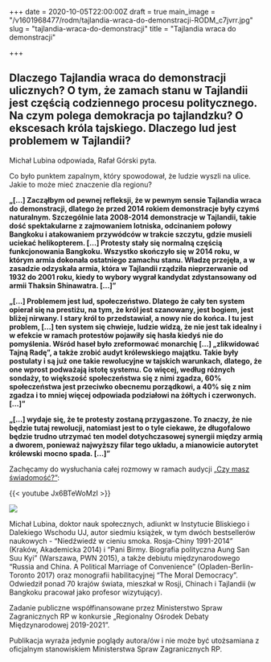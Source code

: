 +++
date = 2020-10-05T22:00:00Z
draft = true
main_image = "/v1601968477/rodm/tajlandia-wraca-do-demonstracji-RODM_c7jvrr.jpg"
slug = "tajlandia-wraca-do-demonstracji"
title = "Tajlandia wraca do demonstracji"

+++
## Dlaczego Tajlandia wraca do demonstracji ulicznych? O tym, że zamach stanu w Tajlandii jest częścią codziennego procesu politycznego. Na czym polega demokracja po tajlandzku? O ekscesach króla tajskiego. Dlaczego lud jest problemem w Tajlandii?

Michał Lubina odpowiada, Rafał Górski pyta.

Co było punktem zapalnym, który spowodował, że ludzie wyszli na ulice. Jakie to może mieć znaczenie dla regionu?

**„\[…\] Zacząłbym od pewnej refleksji, że w pewnym sensie Tajlandia wraca do demonstracji, dlatego że przed 2014 rokiem demonstracje były czymś naturalnym. Szczególnie lata 2008-2014 demonstracje w Tajlandii, takie dość spektakularne z zajmowaniem lotniska, odcinaniem połowy Bangkoku i atakowaniem przywódców w trakcie szczytu, gdzie musieli uciekać helikopterem. \[…\] Protesty stały się normalną częścią funkcjonowania Bangkoku. Wszystko skończyło się w 2014 roku, w którym armia dokonała ostatniego zamachu stanu. Władzę przejęła, a w zasadzie odzyskała armia, która w Tajlandii rządziła nieprzerwanie od 1932 do 2001 roku, kiedy to wybory wygrał kandydat zdystansowany od armii Thaksin Shinawatra. \[…\]”**

**„\[…\] Problemem jest lud, społeczeństwo. Dlatego że cały ten system opierał się na prestiżu, na tym, że król jest szanowany, jest bogiem, jest bliżej nirwany. I stary król to przedstawiał, a nowy nie do końca. I tu jest problem, \[…\] ten system się chwieje, ludzie widzą, że nie jest tak idealny i w efekcie w ramach protestów pojawiły się hasła kiedyś nie do pomyślenia. Wśród haseł było zreformować monarchię \[…\] „zlikwidować Tajną Radę”, a także zrobić audyt królewskiego majątku. Takie były postulaty i są już one takie rewolucyjne w tajskich warunkach, dlatego, że one wprost podważają istotę systemu. Co więcej, według różnych sondaży, to większość społeczeństwa się z nimi zgadza, 60% społeczeństwa jest przeciwko obecnemu porządkowi, a 40% się z nim zgadza i to mniej więcej odpowiada podziałowi na żółtych i czerwonych. \[…\]”**

**„\[...\] wydaje się, że te protesty zostaną przygaszone. To znaczy, że nie będzie tutaj rewolucji, natomiast jest to o tyle ciekawe, że długofalowo będzie trudno utrzymać ten model dotychczasowej synergii między armią a dworem, ponieważ najwyższy filar tego układu, a mianowicie autorytet królewski mocno spada. \[…\]”**

Zachęcamy do wysłuchania całej rozmowy w ramach audycji [„Czy masz świadomość?”](https://instytutsprawobywatelskich.pl/tajlandia-wraca-do-demonstracji/ "https://instytutsprawobywatelskich.pl/tajlandia-wraca-do-demonstracji/"):

{{< youtube Jx6BTeWoMzI >}}

![](https://res.cloudinary.com/inspro/image/upload/v1589991167/rodm/Michal-Lubina_wesoiv.jpg)

Michał Lubina, doktor nauk społecznych, adiunkt w Instytucie Bliskiego i Dalekiego Wschodu UJ, autor siedmiu książek, w tym dwóch bestsellerów naukowych - “Niedźwiedź w cieniu smoka. Rosja-Chiny 1991-2014” (Kraków, Akademicka 2014) i “Pani Birmy. Biografia polityczna Aung San Suu Kyi” (Warszawa, PWN 2015), a także debiutu międzynarodowego “Russia and China. A Political Marriage of Convenience” (Opladen-Berlin-Toronto 2017) oraz monografii habilitacyjnej “The Moral Democracy”. Odwiedził ponad 70 krajów świata, mieszkał w Rosji, Chinach i Tajlandii (w Bangkoku pracował jako profesor wizytujący).

Zadanie publiczne współfinansowane przez Ministerstwo Spraw Zagranicznych RP w konkursie „Regionalny Ośrodek Debaty Międzynarodowej 2019-2021”.

Publikacja wyraża jedynie poglądy autora/ów i nie może być utożsamiana z oficjalnym stanowiskiem Ministerstwa Spraw Zagranicznych RP.